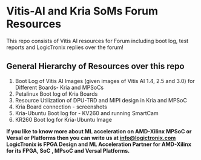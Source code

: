 # Vitis-AI and Kria SoMs Forum Resources
This repo consists of Vitis AI resources for Forum including boot log, test reports and LogicTronix replies over the forum!

## General Hierarchy of Resources over this repo
1. Boot Log of Vitis AI Images (given images of Vitis AI 1.4, 2.5 and 3.0) for Different Boards- Kria and MPSoCs
2. Petalinux Boot log of Kria Boards
3. Resource Utilization of DPU-TRD and MIPI design in Kria and MPSoC
4. Kria Board connection - screenshots
5. Kria-Ubuntu Boot log for - KV260 and running SmartCam
6. KR260 Boot log for Kria-Ubuntu Image

**If you like to know more about ML acceleration on AMD-Xilinx MPSoC or Versal or Platforms then you can write us at info@logictronix.com**\
**LogicTronix is FPGA Design and ML Acceleration Partner for AMD-Xilinx for its FPGA, SoC , MPsoC and Versal Platforms.**

